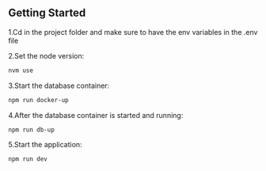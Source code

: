 ## Getting Started

1.Cd in the project folder and make sure to have the env variables in the .env file

2.Set the node version:

```bash
nvm use
```

3.Start the database container:

```bash
npm run docker-up
```

4.After the database container is started and running:

```bash
npm run db-up
```

5.Start the application:

```bash
npm run dev
```
